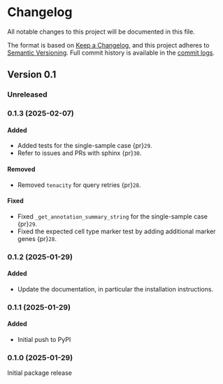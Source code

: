 # Changelog

All notable changes to this project will be documented in this file.

The format is based on [Keep a Changelog][],
and this project adheres to [Semantic Versioning][]. Full commit history is available in the [commit logs][].

[keep a changelog]: https://keepachangelog.com/en/1.0.0/
[semantic versioning]: https://semver.org/spec/v2.0.0.html
[commit logs]: https://github.com/quadbio/cell-annotator/commits

## Version 0.1

### Unreleased

### 0.1.3 (2025-02-07)

#### Added

-   Added tests for the single-sample case {pr}`29`.
-   Refer to issues and PRs with sphinx {pr}`30`.

#### Removed

-   Removed `tenacity` for query retries {pr}`28`.

#### Fixed

-   Fixed `_get_annotation_summary_string` for the single-sample case {pr}`29`.
-   Fixed the expected cell type marker test by adding additional marker genes {pr}`28`.

### 0.1.2 (2025-01-29)

#### Added

-   Update the documentation, in particular the installation instructions.

### 0.1.1 (2025-01-29)

#### Added

-   Initial push to PyPI

### 0.1.0 (2025-01-29)

Initial package release

